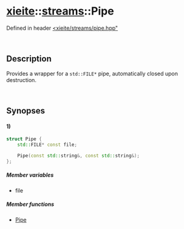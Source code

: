 # [xieite](../../xieite.md)\:\:[streams](../../streams.md)\:\:Pipe
Defined in header [<xieite/streams/pipe.hpp"](../../../include/xieite/streams/pipe.hpp)

&nbsp;

## Description
Provides a wrapper for a `std::FILE*` pipe, automatically closed upon destruction.

&nbsp;

## Synopses
#### 1)
```cpp
struct Pipe {
	std::FILE* const file;

	Pipe(const std::string&, const std::string&);
};
```
##### Member variables
- file
##### Member functions
- [Pipe](./structures/pipe/1/operators/constructor.md)
